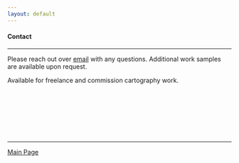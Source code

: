 ```yaml
---
layout: default
---
```

<title>Glenn Ingram Cartography</title>
 
#### Contact

 <hr> 

Please reach out over [email](mailto:gi.ingram001@gmail.com) with any questions. Additional work samples are available upon request.

Available for freelance and commission cartography work.

<br>
<br>
<br>
<br>
<br>
<br>

<hr> 

[Main Page](./)
